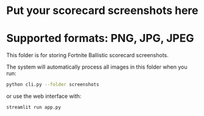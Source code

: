 # Put your scorecard screenshots here
# Supported formats: PNG, JPG, JPEG

This folder is for storing Fortnite Ballistic scorecard screenshots.

The system will automatically process all images in this folder when you run:
```bash
python cli.py --folder screenshots
```

or use the web interface with:
```bash
streamlit run app.py
```
